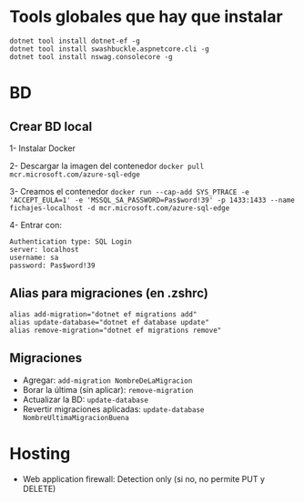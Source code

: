 # Tools globales que hay que instalar

```
dotnet tool install dotnet-ef -g
dotnet tool install swashbuckle.aspnetcore.cli -g
dotnet tool install nswag.consolecore -g
```

# BD

## Crear BD local

1- Instalar Docker

2- Descargar la imagen del contenedor
`docker pull mcr.microsoft.com/azure-sql-edge`

3- Creamos el contenedor
`docker run --cap-add SYS_PTRACE -e 'ACCEPT_EULA=1' -e 'MSSQL_SA_PASSWORD=Pas$word!39' -p 1433:1433 --name fichajes-localhost -d mcr.microsoft.com/azure-sql-edge`

4- Entrar con:

```
Authentication type: SQL Login
server: localhost
username: sa
password: Pas$word!39
```

## Alias para migraciones (en .zshrc)

```
alias add-migration="dotnet ef migrations add"
alias update-database="dotnet ef database update"
alias remove-migration="dotnet ef migrations remove"
```

## Migraciones

- Agregar: `add-migration NombreDeLaMigracion`
- Borar la última (sin aplicar): `remove-migration`
- Actualizar la BD: `update-database`
- Revertir migraciones aplicadas: `update-database NombreUltimaMigracionBuena`

# Hosting

- Web application firewall: Detection only (si no, no permite PUT y DELETE)
